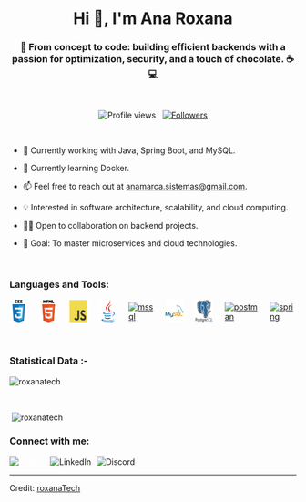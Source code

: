 <h1 align="center">Hi 👋, I'm Ana Roxana</h1>
<h3 align="center">🚀 From concept to code: building efficient backends with a passion for optimization, security, and a touch of chocolate. ☕💻</h3>
<br>
<p align="center">
  <img src="https://komarev.com/ghpvc/?username=roxanatech&color=blue" alt="Profile views" />
  &nbsp;
  <a href="https://github.com/roxanatech?tab=followers">
    <img src="https://img.shields.io/github/followers/roxanatech?style=social" alt="Followers" />
  </a>
</p>
<br>

- 🔭 Currently working with Java, Spring Boot, and MySQL.
  
- 🌱 Currently learning Docker.

- 📫 Feel free to reach out at anamarca.sistemas@gmail.com.

- 💡 Interested in software architecture, scalability, and cloud computing.

- 👨‍💻 Open to collaboration on backend projects.

- 🎯 Goal: To master microservices and cloud technologies.
<br>

<h3 align="left">Languages and Tools:</h3>
<p align="left" style="display: flex; align-items: center; gap: 20px; color:#fff;">
  <a href="https://www.w3schools.com/css/" target="_blank" rel="noreferrer"> <img src="https://raw.githubusercontent.com/devicons/devicon/master/icons/css3/css3-original-wordmark.svg" alt="css3" width="40" height="40"/>  </a>
  <a href="https://www.w3.org/html/" target="_blank" rel="noreferrer"> <img src="https://raw.githubusercontent.com/devicons/devicon/master/icons/html5/html5-original-wordmark.svg" alt="html5" width="40" height="40"/>  </a> 
  <a href="https://developer.mozilla.org/en-US/docs/Web/JavaScript" target="_blank" rel="noreferrer"> <img src="https://raw.githubusercontent.com/devicons/devicon/master/icons/javascript/javascript-original.svg" alt="javascript" width="40" height="40"/>  </a> 
  <a href="https://www.java.com" target="_blank" rel="noreferrer"> <img src="https://raw.githubusercontent.com/devicons/devicon/master/icons/java/java-original.svg" alt="java" width="40" height="40"/>  </a> 
  <a href="https://www.microsoft.com/en-us/sql-server" target="_blank" rel="noreferrer"> <img src="https://www.svgrepo.com/show/303229/microsoft-sql-server-logo.svg" alt="mssql" width="40" height="40"/>  </a>
  <a href="https://www.mysql.com/" target="_blank" rel="noreferrer"> <img src="https://raw.githubusercontent.com/devicons/devicon/master/icons/mysql/mysql-original-wordmark.svg" alt="mysql" width="40" height="40"/>  </a>
  <a href="https://www.postgresql.org" target="_blank" rel="noreferrer"> <img src="https://raw.githubusercontent.com/devicons/devicon/master/icons/postgresql/postgresql-original-wordmark.svg" alt="postgresql" width="40" height="40"/>  </a> 
  <a href="https://postman.com" target="_blank" rel="noreferrer"> <img src="https://www.vectorlogo.zone/logos/getpostman/getpostman-icon.svg" alt="postman" width="40" height="40"/>  </a> 
  <a href="https://spring.io/" target="_blank" rel="noreferrer"> <img src="https://www.vectorlogo.zone/logos/springio/springio-icon.svg" alt="spring" width="40" height="40"/>  </a> 
</p>
<br>

<h3>Statistical Data :-</h3>

<p><img align="center" src="https://github-readme-stats.vercel.app/api/top-langs?username=roxanatech&show_icons=true&locale=en&bg_color=0d1117&text_color=ffffff&layout=compact" alt="roxanatech" bg_color=#808080/></p>

<br>

<p>&nbsp;<img align="center" src="https://github-readme-stats.vercel.app/api?username=roxanatech&show_icons=true&locale=en&bg_color=0d1117&text_color=ffffff&repo=convoychat"" alt="roxanatech" /></p>


<h3 align="left">Connect with me:</h3>
<p align="left" style="display: flex; align-items: center; gap: 10px; color:#fff;">
  <a href="https://twitter.com/roxanatech" target="_blank" style="text-decoration: none; border: none; outline: none;color:#fff;">
    <img align="center" src="https://user-images.githubusercontent.com/88904952/234980676-61bfb021-ecc8-48f7-88e6-34c1b06c4a58.png" alt="Twitter" height="40" width="40"/>
  </a>
  
  <a href="https://linkedin.com/in/ana-marca-guzman" target="_blank" style="text-decoration: none; border: none; outline: none;">
    <img align="center" src="https://user-images.githubusercontent.com/88904952/234979284-68c11d7f-1acc-4f0c-ac78-044e1037d7b0.png" alt="LinkedIn" height="40" width="40" />
  </a>
  
  <a href="#" title="Discord: roxan_any_77786" style="text-decoration: none; border: none; outline: none;">
    <img align="center" src="https://user-images.githubusercontent.com/88904952/234982627-019fd336-6248-453c-9b05-97c13fd1d207.png" alt="Discord" height="40" width="40"/>
  </a>
</p>

----------------------------------------------------------------------
Credit: [roxanaTech](https://github.com/roxanaTech)
